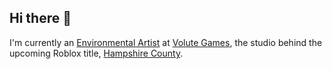 ## Hi there 👋

I'm currently an [Environmental Artist](https://github.com/VoluteGames) at [Volute Games](https://github.com/VoluteGames), the studio behind the upcoming Roblox title, [Hampshire County](https://www.roblox.com/communities/34595969/Hampshire#!/about).


